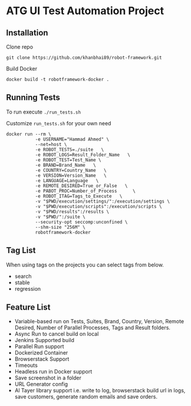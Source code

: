 # ATG UI Test Automation Project

## Installation

Clone repo 
  
```
git clone https://github.com/khanbhai89/robot-framework.git
```

Build Docker

```
docker build -t robotframework-docker .
```

## Running Tests

To run execute `./run_tests.sh`

Customize `run_tests.sh` for your own need

```
docker run --rm \
           -e USERNAME="Hammad Ahmed" \
           --net=host \
           -e ROBOT_TESTS=./suite   \
           -e ROBOT_LOGS=Result_Folder_Name   \
           -e ROBOT_TEST=Test_Name \
           -e BRAND=Brand_Name   \
           -e COUNTRY=Country_Name   \
           -e VERSION=Version_Name   \
           -e LANGUAGE=Language   \
           -e REMOTE_DESIRED=True_or_False   \
           -e PABOT_PROC=Number_of_Process      \
           -e ROBOT_ITAG=Tags_to_Execute   \
           -v "$PWD/execution/settings/":/execution/settings \
           -v "$PWD/execution/scripts":/execution/scripts \
           -v "$PWD/results":/results \
           -v "$PWD/":/suite \
           --security-opt seccomp:unconfined \
           --shm-size "256M" \
           robotframework-docker
```


## Tag List

When using tags on the projects you can select tags from below.

- search
- stable
- regression

## Feature List

- Variable-based run on Tests, Suites, Brand, Country, Version, Remote Desired, Number of Parallel Processes, Tags and Result folders.
- Async Run to cancel build on local
- Jenkins Supported build
- Parallel Run support
- Dockerized Container
- Browserstack Support
- Timeouts
- Headless run in Docker support
- Save screenshot in a folder
- URL Generator config
- Al Tayer library support i.e. write to log, browserstack build url in logs, save customers, generate random emails and save orders. 

